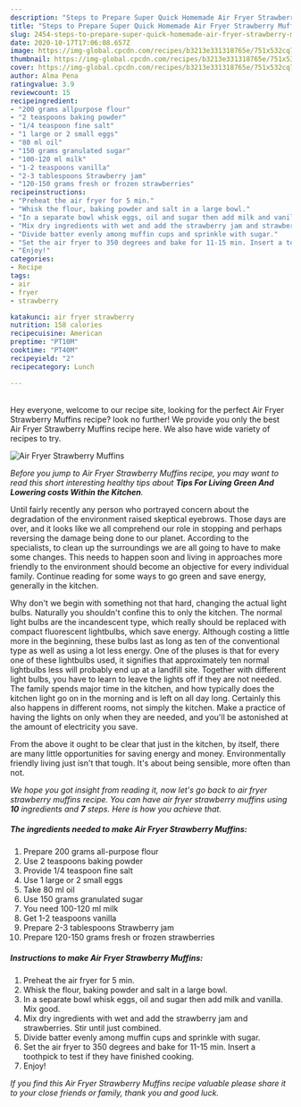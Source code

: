 ```yaml
---
description: "Steps to Prepare Super Quick Homemade Air Fryer Strawberry Muffins"
title: "Steps to Prepare Super Quick Homemade Air Fryer Strawberry Muffins"
slug: 2454-steps-to-prepare-super-quick-homemade-air-fryer-strawberry-muffins
date: 2020-10-17T17:06:08.657Z
image: https://img-global.cpcdn.com/recipes/b3213e331318765e/751x532cq70/air-fryer-strawberry-muffins-recipe-main-photo.jpg
thumbnail: https://img-global.cpcdn.com/recipes/b3213e331318765e/751x532cq70/air-fryer-strawberry-muffins-recipe-main-photo.jpg
cover: https://img-global.cpcdn.com/recipes/b3213e331318765e/751x532cq70/air-fryer-strawberry-muffins-recipe-main-photo.jpg
author: Alma Pena
ratingvalue: 3.9
reviewcount: 15
recipeingredient:
- "200 grams allpurpose flour"
- "2 teaspoons baking powder"
- "1/4 teaspoon fine salt"
- "1 large or 2 small eggs"
- "80 ml oil"
- "150 grams granulated sugar"
- "100-120 ml milk"
- "1-2 teaspoons vanilla"
- "2-3 tablespoons Strawberry jam"
- "120-150 grams fresh or frozen strawberries"
recipeinstructions:
- "Preheat the air fryer for 5 min."
- "Whisk the flour, baking powder and salt in a large bowl."
- "In a separate bowl whisk eggs, oil and sugar then add milk and vanilla. Mix good."
- "Mix dry ingredients with wet and add the strawberry jam and strawberries. Stir until just combined."
- "Divide batter evenly among muffin cups and sprinkle with sugar."
- "Set the air fryer to 350 degrees and bake for 11-15 min. Insert a toothpick to test if they have finished cooking."
- "Enjoy!"
categories:
- Recipe
tags:
- air
- fryer
- strawberry

katakunci: air fryer strawberry 
nutrition: 158 calories
recipecuisine: American
preptime: "PT10M"
cooktime: "PT40M"
recipeyield: "2"
recipecategory: Lunch

---
```

<br>
Hey everyone, welcome to our recipe site, looking for the perfect Air Fryer Strawberry Muffins recipe? look no further! We provide you only the best Air Fryer Strawberry Muffins recipe here. We also have wide variety of recipes to try.
<br>


![Air Fryer Strawberry Muffins](https://img-global.cpcdn.com/recipes/b3213e331318765e/751x532cq70/air-fryer-strawberry-muffins-recipe-main-photo.jpg)

<i>Before you jump to Air Fryer Strawberry Muffins recipe, you may want to read this short interesting healthy tips about 
<strong>Tips For Living Green And Lowering costs Within the Kitchen</strong>.</i>
</br>

Until fairly recently any person who portrayed concern about the degradation of the environment raised skeptical eyebrows. Those days are over, and it looks like we all comprehend our role in stopping and perhaps reversing the damage being done to our planet. According to the specialists, to clean up the surroundings we are all going to have to make some changes. This needs to happen soon and living in approaches more friendly to the environment should become an objective for every individual family. Continue reading for some ways to go green and save energy, generally in the kitchen.

Why don't we begin with something not that hard, changing the actual light bulbs. Naturally you shouldn't confine this to only the kitchen. The normal light bulbs are the incandescent type, which really should be replaced with compact fluorescent lightbulbs, which save energy. Although costing a little more in the beginning, these bulbs last as long as ten of the conventional type as well as using a lot less energy. One of the pluses is that for every one of these lightbulbs used, it signifies that approximately ten normal lightbulbs less will probably end up at a landfill site. Together with different light bulbs, you have to learn to leave the lights off if they are not needed. The family spends major time in the kitchen, and how typically does the kitchen light go on in the morning and is left on all day long. Certainly this also happens in different rooms, not simply the kitchen. Make a practice of having the lights on only when they are needed, and you'll be astonished at the amount of electricity you save.

From the above it ought to be clear that just in the kitchen, by itself, there are many little opportunities for saving energy and money. Environmentally friendly living just isn't that tough. It's about being sensible, more often than not.


<i>We hope you got insight from reading it, now let's go back to air fryer strawberry muffins recipe. You can have air fryer strawberry muffins using <strong>10</strong> ingredients and <strong>7</strong> steps. Here is how you achieve that.
</i>

##### The ingredients needed to make Air Fryer Strawberry Muffins:

1. Prepare 200 grams all-purpose flour
1. Use 2 teaspoons baking powder
1. Provide 1/4 teaspoon fine salt
1. Use 1 large or 2 small eggs
1. Take 80 ml oil
1. Use 150 grams granulated sugar
1. You need 100-120 ml milk
1. Get 1-2 teaspoons vanilla
1. Prepare 2-3 tablespoons Strawberry jam
1. Prepare 120-150 grams fresh or frozen strawberries


##### Instructions to make Air Fryer Strawberry Muffins:

1. Preheat the air fryer for 5 min.
1. Whisk the flour, baking powder and salt in a large bowl.
1. In a separate bowl whisk eggs, oil and sugar then add milk and vanilla. Mix good.
1. Mix dry ingredients with wet and add the strawberry jam and strawberries. Stir until just combined.
1. Divide batter evenly among muffin cups and sprinkle with sugar.
1. Set the air fryer to 350 degrees and bake for 11-15 min. Insert a toothpick to test if they have finished cooking.
1. Enjoy!


<i>If you find this Air Fryer Strawberry Muffins recipe valuable please share it to your close friends or family, thank you and good luck.</i>
